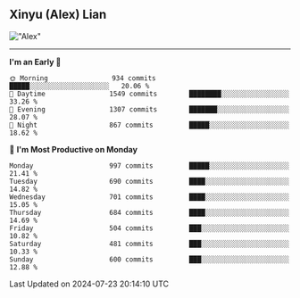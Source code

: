 ## Xinyu (Alex) Lian

!["Alex"](metrics-main.svg)

---
<!--START_SECTION:waka-->
**I'm an Early 🐤** 

```text
🌞 Morning                934 commits         █████░░░░░░░░░░░░░░░░░░░░   20.06 % 
🌆 Daytime                1549 commits        ████████░░░░░░░░░░░░░░░░░   33.26 % 
🌃 Evening                1307 commits        ███████░░░░░░░░░░░░░░░░░░   28.07 % 
🌙 Night                  867 commits         █████░░░░░░░░░░░░░░░░░░░░   18.62 % 
```
📅 **I'm Most Productive on Monday** 

```text
Monday                   997 commits         █████░░░░░░░░░░░░░░░░░░░░   21.41 % 
Tuesday                  690 commits         ████░░░░░░░░░░░░░░░░░░░░░   14.82 % 
Wednesday                701 commits         ████░░░░░░░░░░░░░░░░░░░░░   15.05 % 
Thursday                 684 commits         ████░░░░░░░░░░░░░░░░░░░░░   14.69 % 
Friday                   504 commits         ███░░░░░░░░░░░░░░░░░░░░░░   10.82 % 
Saturday                 481 commits         ███░░░░░░░░░░░░░░░░░░░░░░   10.33 % 
Sunday                   600 commits         ███░░░░░░░░░░░░░░░░░░░░░░   12.88 % 
```



 Last Updated on 2024-07-23 20:14:10 UTC
<!--END_SECTION:waka-->
